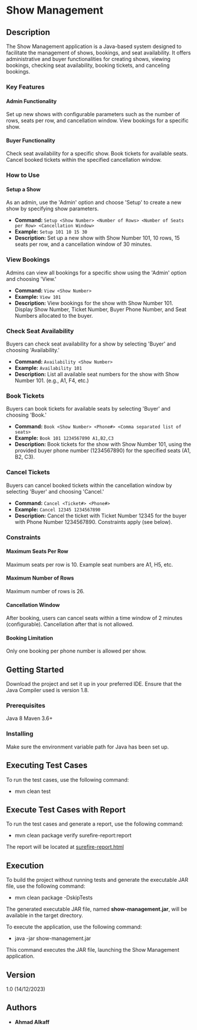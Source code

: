 # Show Management

## Description

The Show Management application is a Java-based system designed to facilitate the management of shows, bookings, and seat availability. It offers administrative and buyer functionalities for creating shows, viewing bookings, checking seat availability, booking tickets, and canceling bookings.

### Key Features

#### Admin Functionality

Set up new shows with configurable parameters such as the number of rows, seats per row, and cancellation window.
View bookings for a specific show.

#### Buyer Functionality

Check seat availability for a specific show.
Book tickets for available seats.
Cancel booked tickets within the specified cancellation window.

### How to Use

#### Setup a Show

As an admin, use the 'Admin' option and choose 'Setup' to create a new show by specifying show parameters.

- **Command:** `Setup <Show Number> <Number of Rows> <Number of Seats per Row> <Cancellation Window>`
- **Example:** `Setup 101 10 15 30`
- **Description:** Set up a new show with Show Number 101, 10 rows, 15 seats per row, and a cancellation window of 30 minutes.

### View Bookings

Admins can view all bookings for a specific show using the 'Admin' option and choosing 'View.'

- **Command:** `View <Show Number>`
- **Example:** `View 101`
- **Description:** View bookings for the show with Show Number 101. Display Show Number, Ticket Number, Buyer Phone Number, and Seat Numbers allocated to the buyer.

### Check Seat Availability

Buyers can check seat availability for a show by selecting 'Buyer' and choosing 'Availability.'

- **Command:** `Availability <Show Number>`
- **Example:** `Availability 101`
- **Description:** List all available seat numbers for the show with Show Number 101. (e.g., A1, F4, etc.)

### Book Tickets

Buyers can book tickets for available seats by selecting 'Buyer' and choosing 'Book.'

- **Command:** `Book <Show Number> <Phone#> <Comma separated list of seats>`
- **Example:** `Book 101 1234567890 A1,B2,C3`
- **Description:** Book tickets for the show with Show Number 101, using the provided buyer phone number (1234567890) for the specified seats (A1, B2, C3).

### Cancel Tickets

Buyers can cancel booked tickets within the cancellation window by selecting 'Buyer' and choosing 'Cancel.'

- **Command:** `Cancel <Ticket#> <Phone#>`
- **Example:** `Cancel 12345 1234567890`
- **Description:** Cancel the ticket with Ticket Number 12345 for the buyer with Phone Number 1234567890. Constraints apply (see below).

### Constraints

#### Maximum Seats Per Row

Maximum seats per row is 10.
Example seat numbers are A1, H5, etc.

#### Maximum Number of Rows

Maximum number of rows is 26.

#### Cancellation Window

After booking, users can cancel seats within a time window of 2 minutes (configurable).
Cancellation after that is not allowed.

#### Booking Limitation

Only one booking per phone number is allowed per show.

## Getting Started

Download the project and set it up in your preferred IDE. Ensure that the Java Compiler used is version 1.8.

### Prerequisites

Java 8
Maven 3.6+

### Installing

Make sure the environment variable path for Java has been set up.

## Executing Test Cases

To run the test cases, use the following command:

- mvn clean test

## Execute Test Cases with Report

To run the test cases and generate a report, use the following command:

- mvn clean package verify surefire-report:report

The report will be located at [surefire-report.html](target/site/surefire-report.html)

## Execution

To build the project without running tests and generate the executable JAR file, use the following command:

- mvn clean package -DskipTests

The generated executable JAR file, named **show-management.jar**, will be available in the target directory.

To execute the application, use the following command:

- java -jar show-management.jar

This command executes the JAR file, launching the Show Management application.

## Version

1.0 (14/12/2023)

## Authors

- **Ahmad Alkaff**
